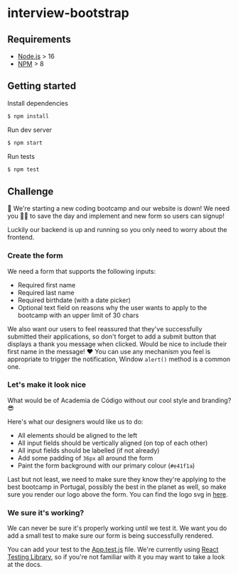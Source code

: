 # interview-bootstrap

## Requirements
- [Node.js](https://nodejs.org/) > 16
- [NPM](https://www.npmjs.com/) > 8

## Getting started

Install dependencies
```bash
$ npm install
```

Run dev server
```bash
$ npm start
```

Run tests
```bash
$ npm test
```

## Challenge

🚨 We're starting a new coding bootcamp and our website is down! We need you 🫵🏻 to save the day and implement and new form so users can signup!

Luckily our backend is up and running so you only need to worry about the frontend.

### Create the form

We need a form that supports the following inputs:
- Required first name
- Required last name
- Required birthdate (with a date picker)
- Optional text field on reasons why the user wants to apply to the bootcamp with an upper limit of 30 chars

We also want our users to feel reassured that they've successfully submitted their applications, so don't forget to add a submit button that displays a thank you message when clicked. Would be nice to include their first name in the message! ❤️ You can use any mechanism you feel is appropriate to trigger the notification, Window `alert()` method is a common one.

### Let's make it look nice

What would be of Academia de Código without our cool style and branding? 😎

Here's what our designers would like us to do:
- All elements should be aligned to the left
- All input fields should be vertically aligned (on top of each other)
- All input fields should be labelled (if not already)
- Add some padding of `36px` all around the form
- Paint the form background with our primary colour (`#e41f1a`)

Last but not least, we need to make sure they know they're applying to the best bootcamp in Portugal, possibly the best in the planet as well, so make sure you render our logo above the form. You can find the logo svg in [here](./src/logo.svg).

### We sure it's working?

We can never be sure it's properly working until we test it. We want you do add a small test to make sure our form is being successfully rendered.

You can add your test to the [App.test.js](./src/App.test.js) file. We're currently using [React Testing Library](https://testing-library.com/), so if you're not familiar with it you may want to take a look at the docs.
